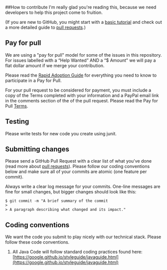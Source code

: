 ##How to contribute
I'm really glad you're reading this, because we need developers to help this project come to fruition.

(If you are new to GitHub, you might start with a [basic tutorial](https://help.github.com/articles/set-up-git) and  check out a more detailed guide to [pull requests](https://help.github.com/articles/using-pull-requests/).)



## Pay for pull

We are using a "pay for pull" model for some of the issues in this repository. For issues labelled with a “Help Wanted” AND a “$ Amount" we will pay a flat dollar amount if we merge your contribution. 

Please read the [Rapid Adoption Guide](https://github.com/BCDevExchange/rapid-adoption/wiki) for everything you need to know to participate in a Pay for Pull.

For your pull request to be considered for payment, you must include a copy of the Terms completed with your information and a PayPal email link in the comments section of the of the pull request. Please read the Pay for Pull [Terms](https://github.com/bcgov/issue-aggregator/blob/master/TERMS.md). 

## Testing

Please write tests for new code you create using junit.

## Submitting changes

Please send a GitHub Pull Request with a clear list of what you've done (read more about [pull requests](http://help.github.com/pull-requests/)). Please follow our coding conventions below and make sure all of your commits are atomic (one feature per commit).

Always write a clear log message for your commits. One-line messages are fine for small changes, but bigger changes should look like this:

    $ git commit -m "A brief summary of the commit
    > 
    > A paragraph describing what changed and its impact."

## Coding conventions

We want the code you submit to play nicely with our technical stack. Please follow these code conventions.

1. All Java Code will follow standard coding practices found here:[https://google.github.io/styleguide/javaguide.html](https://google.github.io/styleguide/javaguide.html)
